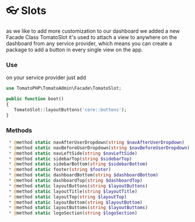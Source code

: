 # 👓 Slots

as we like to add more customization to our dashboard we added a new Facade Class TomatoSlot it's used to attach a view to anywhere on the dashboard from any service provider, which means you can create a package to add a button in every single view on the app.

### Use

on your service provider just add

```php
use TomatoPHP\TomatoAdmin\Facade\TomatoSlot;

public function boot()
{        
   TomatoSlot::layoutButtons('core::buttons');
}
```

### Methods

```php
 * @method static navAfterUserDropdown(string $navAfterUserDropdown)
 * @method static navBeforeUserDropdown(string $navBeforeUserDropdown)
 * @method static navLeftSide(string $navLeftSide)
 * @method static sidebarTop(string $sidebarTop)
 * @method static sidebarBottom(string $sidebarBottom)
 * @method static footer(string $footer)
 * @method static dashboardBottom(string $dashboardBottom)
 * @method static dashboardTop(string $dashboardTop)
 * @method static layoutButtons(string $layoutButtons)
 * @method static layoutTitle(string $layoutTitle)
 * @method static layoutTop(string $layoutTop)
 * @method static layoutBottom(string $layoutBottom)
 * @method static layoutButtoms(string $layoutButtoms)
 * @method static logoSection(string $logoSection)
```

